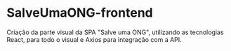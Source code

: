 # SalveUmaONG-frontend
Criação da parte visual da SPA "Salve uma ONG", utilizando as tecnologias React, para todo o visual e Axios para integração com a API.
